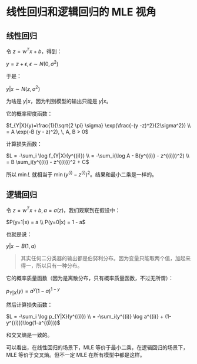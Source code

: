 # 线性回归和逻辑回归的 MLE 视角

## 线性回归

令 $z = w^T x + b$，得到：

$y = z + \epsilon, \, \epsilon \sim N(0, \sigma^2)$

于是：

$y|x \sim N(z, \sigma^2)$

为啥是 $y|x$，因为判别模型的输出只能是 $y|x$。

它的概率密度函数：

$f_{Y|X}(y)=\frac{1}{\sqrt{2 \pi} \sigma} \exp(\frac{-(y -z)^2}{2\sigma^2}) \\ = A \exp(-B (y - z)^2), \, A, B > 0$

计算损失函数：

$L = -\sum_i \log f_{Y|X}(y^{(i)}) \\ = -\sum_i(\log A - B(y^{(i)} - z^{(i)})^2) \\ = B \sum_i(y^{(i)} - z^{(i)})^2 + C$

所以 $\min L$ 就相当于 $\min (y^{(i)} - z^{(i)})^2$。结果和最小二乘是一样的。

## 逻辑回归

令 $z = w^T x + b, a = \sigma(z)$，我们观察到在假设中：

$P(y=1|x) = a \\ P(y=0|x) = 1 - a$

也就是说：

$y|x \sim B(1, a)$

> 其实任何二分类器的输出都是伯努利分布。因为变量只能取两个值，加起来得一，所以只有一种分布。

它的概率质量函数（因为是离散分布，只有概率质量函数，不过无所谓）：

$p_{Y|X}(y) = a^y(1-a)^{1-y}$

然后计算损失函数：

$L = -\sum_i \log p_{Y|X}(y^{(i)}) \\ = -\sum_i(y^{(i)} \log a^{(i)} + (1-y^{(i)})\log(1-a^{(i)}))$

和交叉熵是一致的。

可以看出，在线性回归的场景下，MLE 等价于最小二乘，在逻辑回归的场景下，MLE 等价于交叉熵。但不一定 MLE 在所有模型中都是这样。
